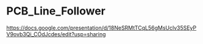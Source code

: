 # PCB_Line_Follower
https://docs.google.com/presentation/d/18NeSRMtTCqL56gMsUclv35SEyPV9ovb3Qi_COdJcdes/edit?usp=sharing
